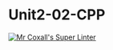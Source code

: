 # Unit2-02-CPP
[![Mr Coxall's Super Linter](https://github.com/ICS3U-C-Programming-ZakG/Unit2-02-CPP/workflows/Mr%20Coxall's%20Super%20Linter/badge.svg)](https://github.com/ICS3U-C-Programming-ZakG/Unit2-02-CPP/actions/)
